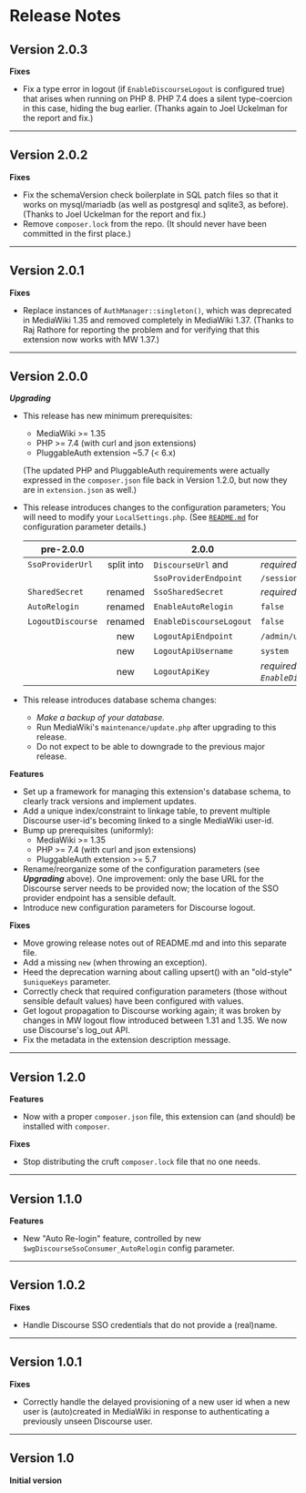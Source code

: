 # Release Notes

## Version 2.0.3
**Fixes**
   - Fix a type error in logout (if `EnableDiscourseLogout` is configured true)
     that arises when running on PHP 8.  PHP 7.4 does a silent type-coercion
     in this case, hiding the bug earlier.
     (Thanks again to Joel Uckelman for the report and fix.)
---

## Version 2.0.2
**Fixes**
   - Fix the schemaVersion check boilerplate in SQL patch files so that it
     works on mysql/mariadb (as well as postgresql and sqlite3, as before).
     (Thanks to Joel Uckelman for the report and fix.)
   - Remove `composer.lock` from the repo.  (It should never have been
     committed in the first place.)
---

## Version 2.0.1
**Fixes**
   - Replace instances of `AuthManager::singleton()`, which was deprecated in
     MediaWiki 1.35 and removed completely in MediaWiki 1.37.  (Thanks to
     Raj Rathore for reporting the problem and for verifying that this
     extension now works with MW 1.37.)
---

## Version 2.0.0
***Upgrading***
 - This release has new minimum prerequisites:
   - MediaWiki >= 1.35
   - PHP >= 7.4 (with curl and json extensions)
   - PluggableAuth extension ~5.7 (< 6.x)

   (The updated PHP and PluggableAuth requirements were actually expressed
   in the `composer.json` file back in Version 1.2.0, but now they are in
   `extension.json` as well.)

 - This release introduces changes to the configuration parameters;
   You will need to modify your `LocalSettings.php`.
   (See [`README.md`](README.md) for configuration parameter details.)

   | pre-2.0.0         |            | 2.0.0                  | default value                                   |
   |-------------------|:----------:|------------------------|-------------------------------------------------|
   | `SsoProviderUrl`  | split into | `DiscourseUrl` and     | *required (no default)*                         |
   |                   |            | `SsoProviderEndpoint`  | `/session/sso_provider`                         |
   | `SharedSecret`    | renamed    | `SsoSharedSecret`      | *required (no default)*                         |
   | `AutoRelogin`     | renamed    | `EnableAutoRelogin`    | `false`                                         |
   | `LogoutDiscourse` | renamed    | `EnableDiscourseLogout`| `false`                                         |
   |                   | new        | `LogoutApiEndpoint`    | `/admin/users/{id}/log_out.json`                |
   |                   | new        | `LogoutApiUsername`    | `system`                                        |
   |                   | new        | `LogoutApiKey`         | *required if `EnableDiscourseLogout` is `true`* |

 - This release introduces database schema changes:
   - _Make a backup of your database._
   - Run MediaWiki's `maintenance/update.php` after upgrading to this release.
   - Do not expect to be able to downgrade to the previous major release.

**Features**
   - Set up a framework for managing this extension's database schema,
     to clearly track versions and implement updates.
   - Add a unique index/constraint to linkage table, to prevent multiple
     Discourse user-id's becoming linked to a single MediaWiki user-id.
   - Bump up prerequisites (uniformly):
     - MediaWiki >= 1.35
     - PHP >= 7.4 (with curl and json extensions)
     - PluggableAuth extension >= 5.7
   - Rename/reorganize some of the configuration parameters (see
     ***Upgrading*** above).  One improvement:  only the base URL for the
     Discourse server needs to be provided now; the location of the SSO
     provider endpoint has a sensible default.
   - Introduce new configuration parameters for Discourse logout.

**Fixes**
   - Move growing release notes out of README.md and into this separate file.
   - Add a missing `new` (when throwing an exception).
   - Heed the deprecation warning about calling upsert() with an "old-style"
     `$uniqueKeys` parameter.
   - Correctly check that required configuration parameters (those without
     sensible default values) have been configured with values.
   - Get logout propagation to Discourse working again; it was broken by
     changes in MW logout flow introduced between 1.31 and 1.35.  We now
     use Discourse's log_out API.
   - Fix the metadata in the extension description message.
---

## Version 1.2.0
**Features**
   - Now with a proper `composer.json` file, this extension can (and should)
     be installed with `composer`.

**Fixes**
   - Stop distributing the cruft `composer.lock` file that no one needs.
---

## Version 1.1.0
**Features**
   - New "Auto Re-login" feature, controlled by new
     `$wgDiscourseSsoConsumer_AutoRelogin` config parameter.
---

## Version 1.0.2
**Fixes**
   - Handle Discourse SSO credentials that do not provide a (real)name.
---

## Version 1.0.1
**Fixes**
   - Correctly handle the delayed provisioning of a new user id when a
     new user is (auto)created in MediaWiki in response to authenticating a
     previously unseen Discourse user.
---

## Version 1.0
**Initial version**
